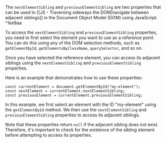 The `nextElementSibling` and `previousElementSibling` are two properties that can be used to [[JS - Traversing sideways the DOM|navigate between adjacent siblings]] in the Document Object Model (DOM) using JavaScript. ^1ee8aa

To access the `nextElementSibling` and `previousElementSibling` properties, you need to first select the element you want to use as a reference point. You can do this using any of the DOM selection methods, such as `getElementById`, `getElementsByClassName`, `querySelector`, and so on.

Once you have selected the reference element, you can access its adjacent siblings using the `nextElementSibling` and `previousElementSibling` properties.

Here is an example that demonstrates how to use these properties:

```JS
const currentElement = document.getElementById("my-element"); 
const nextElement = currentElement.nextElementSibling; 
const previousElement = currentElement.previousElementSibling;
```

In this example, we first select an element with the ID "my-element" using the `getElementById` method. We then use the `nextElementSibling` and `previousElementSibling` properties to access its adjacent siblings.

Note that these properties return `null` if the adjacent sibling does not exist. Therefore, it's important to check for the existence of the sibling element before attempting to access its properties.
